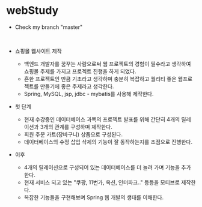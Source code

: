 # webStudy

* Check my branch "master"

<br>

* 쇼핑몰 웹사이트 제작
  - 백엔드 개발자를 꿈꾸는 사람으로써 웹 프로젝트의 경험이 필수라고 생각하여 쇼핑몰 주제를 가지고 프로젝트 진행을 하게 되었다.
  - 흔한 프로젝트인 만큼 기초라고 생각하며 충분히 복잡하고 퀄리티 좋은 웹프로젝트를 만들기에 좋은 주제라고 생각한다.
  - Spring, MySQL, jsp, jdbc - mybatis를 사용해 제작한다.

* 첫 단계 
   - 현재 수강중인 데이터베이스 과목의 프로젝트 발표를 위해 간단히 4개의 릴레이션과 3개의 관계를 구성하며 제작한다.
   - 회원 주문 카트(장바구니) 상품으로 구성된다.
   - 데이터베이스의 수정 삽입 삭제의 기능이 잘 동작하는지를 초점으로 진행한다.

* 이후 
   - 4개의 릴레이션으로 구성되어 있는 데이터베이스를 더 늘려 가며 기능을 추가한다.
   - 현재 서비스 되고 있는 "쿠팡, 11번가, 옥션, 인터파크.." 등등을 모티브로 제작한다.
   - 복잡한 기능들을 구현해보며 Spring 웹 개발의 생태를 이해한다.
